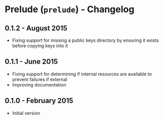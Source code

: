 # Prelude (`prelude`) - Changelog

## 0.1.2 - August 2015

* Fixing support for missing a public keys directory by ensuring it exists before copying keys into it

## 0.1.1 - June 2015

* Fixing support for determining if internal resources are available to prevent failures if external
* Improving documentation

## 0.1.0 - February 2015

* Initial version
